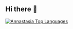 ## Hi there 👋

<!--
**codex-gaming26/codex-gaming26** is a ✨ _special_ ✨ repository because its `README.md` (this file) appears on your GitHub profile.

Here are some ideas to get you started:

- 🔭 I’m currently working on ...
- 🌱 I’m currently learning ...
- 👯 I’m looking to collaborate on ...
- 🤔 I’m looking for help with ...
- 💬 Ask me about ...
- 📫 How to reach me: ...
- 😄 Pronouns: ...
- ⚡ Fun fact: ...
-->

<a href="https://github.com/codex-gaming26/"><img alt="Annastasia Top Languages" src="https://github-readme-stats.vercel.app/api/top-langs/?username=codex-gaming26&count_private=true&layout=compact&theme=react&hide_border=true&bg_color=0D1117&title_color=29c785&icon_color=29c785"/></a>
<br/>
